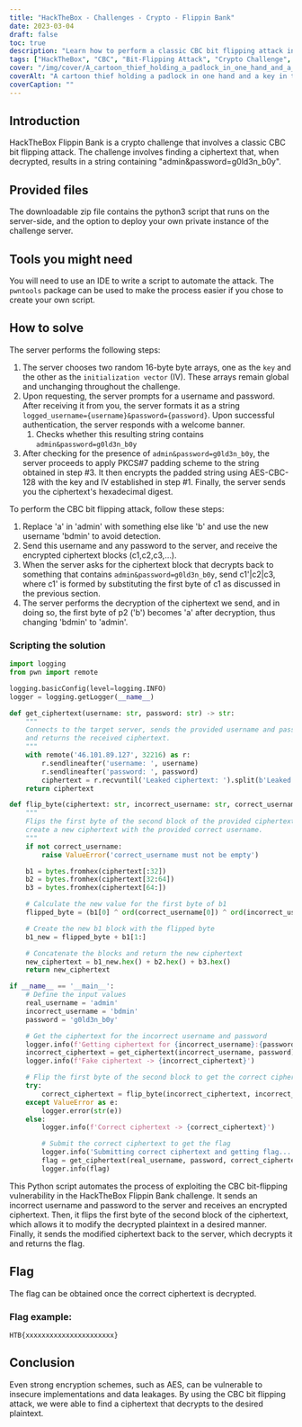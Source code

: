 ```yaml
---
title: "HackTheBox - Challenges - Crypto - Flippin Bank"
date: 2023-03-04
draft: false
toc: true
description: "Learn how to perform a classic CBC bit flipping attack in the Flippin Bank crypto challenge on HackTheBox. Follow along as we break down the challenge and explain the CBC bit flipping attack."
tags: ["HackTheBox", "CBC", "Bit-Flipping Attack", "Crypto Challenge", "Python3", "AES-CBC-128", "PKCS7 padding scheme", "XOR operation", "Pwntools", "Cybersecurity", "Cryptography", "Challenge Solving", "Encryption", "Information Security", "Computer Security", "Online Learning", "Hacking", "Python Programming", "Programming", "Penetration Testing"]
cover: "/img/cover/A_cartoon_thief_holding_a_padlock_in_one_hand_and_a_key.png"
coverAlt: "A cartoon thief holding a padlock in one hand and a key in the other hand with a puzzled expression on their face"
coverCaption: ""
---
```


## Introduction
HackTheBox Flippin Bank is a crypto challenge that involves a classic CBC bit flipping attack. The challenge involves finding a ciphertext that, when decrypted, results in a string containing "admin&password=g0ld3n_b0y".

## Provided files
The downloadable zip file contains the python3 script that runs on the server-side, and the option to deploy your own private instance of the challenge server.

## Tools you might need
You will need to use an IDE to write a script to automate the attack. The `pwntools` package can be used to make the process easier if you chose to create your own script.

## How to solve
The server performs the following steps:
1. The server chooses two random 16-byte byte arrays, one as the `key` and the other as the `initialization vector` (IV). These arrays remain global and unchanging throughout the challenge.
2. Upon requesting, the server prompts for a username and password. After receiving it from you, the server formats it as a string `logged_username={username}&password={password}`. Upon successful authentication, the server responds with a welcome banner.
   1. Checks whether this resulting string contains `admin&password=g0ld3n_b0y`
3. After checking for the presence of `admin&password=g0ld3n_b0y`, the server proceeds to apply PKCS#7 padding scheme to the string obtained in step #3. It then encrypts the padded string using AES-CBC-128 with the key and IV established in step #1. Finally, the server sends you the ciphertext's hexadecimal digest.

To perform the CBC bit flipping attack, follow these steps:
1. Replace 'a' in 'admin' with something else like 'b' and use the new username 'bdmin' to avoid detection.
2. Send this username and any password to the server, and receive the encrypted ciphertext blocks (c1,c2,c3,…).
3. When the server asks for the ciphertext block that decrypts back to something that contains `admin&password=g0ld3n_b0y`, send c1'|c2|c3, where c1' is formed by substituting the first byte of c1 as discussed in the previous section.
4. The server performs the decryption of the ciphertext we send, and in doing so, the first byte of p2 ('b') becomes 'a' after decryption, thus changing 'bdmin' to 'admin'.

### Scripting the solution

```python
import logging
from pwn import remote

logging.basicConfig(level=logging.INFO)
logger = logging.getLogger(__name__)

def get_ciphertext(username: str, password: str) -> str:
    """
    Connects to the target server, sends the provided username and password,
    and returns the received ciphertext.
    """
    with remote('46.101.89.127', 32216) as r:
        r.sendlineafter('username: ', username)
        r.sendlineafter('password: ', password)
        ciphertext = r.recvuntil('Leaked ciphertext: ').split(b'Leaked ciphertext: ')[1].strip().decode()
    return ciphertext

def flip_byte(ciphertext: str, incorrect_username: str, correct_username: str) -> str:
    """
    Flips the first byte of the second block of the provided ciphertext to
    create a new ciphertext with the provided correct username.
    """
    if not correct_username:
        raise ValueError('correct_username must not be empty')

    b1 = bytes.fromhex(ciphertext[:32])
    b2 = bytes.fromhex(ciphertext[32:64])
    b3 = bytes.fromhex(ciphertext[64:])

    # Calculate the new value for the first byte of b1
    flipped_byte = (b1[0] ^ ord(correct_username[0]) ^ ord(incorrect_username[0])).to_bytes(1, 'big')

    # Create the new b1 block with the flipped byte
    b1_new = flipped_byte + b1[1:]

    # Concatenate the blocks and return the new ciphertext
    new_ciphertext = b1_new.hex() + b2.hex() + b3.hex()
    return new_ciphertext

if __name__ == '__main__':
    # Define the input values
    real_username = 'admin'
    incorrect_username = 'bdmin'
    password = 'g0ld3n_b0y'

    # Get the ciphertext for the incorrect username and password
    logger.info(f'Getting ciphertext for {incorrect_username}:{password}')
    incorrect_ciphertext = get_ciphertext(incorrect_username, password)
    logger.info(f'Fake ciphertext -> {incorrect_ciphertext}')

    # Flip the first byte of the second block to get the correct ciphertext
    try:
        correct_ciphertext = flip_byte(incorrect_ciphertext, incorrect_username, real_username)
    except ValueError as e:
        logger.error(str(e))
    else:
        logger.info(f'Correct ciphertext -> {correct_ciphertext}')

        # Submit the correct ciphertext to get the flag
        logger.info('Submitting correct ciphertext and getting flag...')
        flag = get_ciphertext(real_username, password, correct_ciphertext)
        logger.info(flag)
```

This Python script automates the process of exploiting the CBC bit-flipping vulnerability in the HackTheBox Flippin Bank challenge. It sends an incorrect username and password to the server and receives an encrypted ciphertext. Then, it flips the first byte of the second block of the ciphertext, which allows it to modify the decrypted plaintext in a desired manner. Finally, it sends the modified ciphertext back to the server, which decrypts it and returns the flag.

## Flag
The flag can be obtained once the correct ciphertext is decrypted.

### Flag example:
```
HTB{xxxxxxxxxxxxxxxxxxxxxx}
```

## Conclusion
Even strong encryption schemes, such as AES, can be vulnerable to insecure implementations and data leakages. By using the CBC bit flipping attack, we were able to find a ciphertext that decrypts to the desired plaintext.
